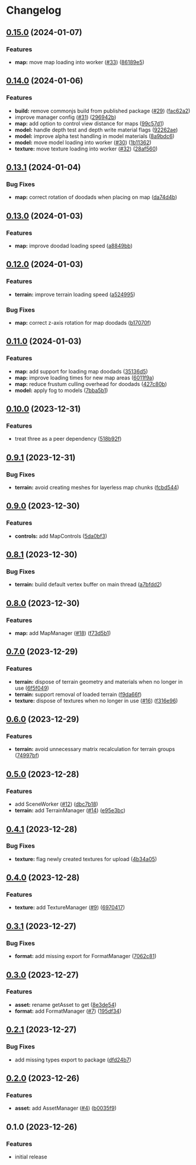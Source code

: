 # Changelog

## [0.15.0](https://github.com/wowserhq/scene/compare/v0.14.0...v0.15.0) (2024-01-07)


### Features

* **map:** move map loading into worker ([#33](https://github.com/wowserhq/scene/issues/33)) ([86189e5](https://github.com/wowserhq/scene/commit/86189e5e78cf3f7aaf3e01649fbe6133a5817ff5))

## [0.14.0](https://github.com/wowserhq/scene/compare/v0.13.1...v0.14.0) (2024-01-06)


### Features

* **build:** remove commonjs build from published package ([#29](https://github.com/wowserhq/scene/issues/29)) ([fac62a2](https://github.com/wowserhq/scene/commit/fac62a2b5699d8a4d107da8e99f552b2ed2b1cb4))
* improve manager config ([#31](https://github.com/wowserhq/scene/issues/31)) ([296942b](https://github.com/wowserhq/scene/commit/296942b198a932c930264db2641b058acbe3a4c7))
* **map:** add option to control view distance for maps ([99c57d1](https://github.com/wowserhq/scene/commit/99c57d11bfd11cd4ee31b8e8e8f4bedabe6e2a73))
* **model:** handle depth test and depth write material flags ([92262ae](https://github.com/wowserhq/scene/commit/92262aee2b7f09fe3e3c6935029edf740b6fb95d))
* **model:** improve alpha test handling in model materials ([8a9bdc6](https://github.com/wowserhq/scene/commit/8a9bdc63bee00fcaaf30e9d4545d7eb1f72f6e97))
* **model:** move model loading into worker ([#30](https://github.com/wowserhq/scene/issues/30)) ([1b11362](https://github.com/wowserhq/scene/commit/1b11362bf584f2a0203ee421f4a5da24d8696824))
* **texture:** move texture loading into worker ([#32](https://github.com/wowserhq/scene/issues/32)) ([28af560](https://github.com/wowserhq/scene/commit/28af560d4c15b92632044678aaf310bc07f2e0d2))

## [0.13.1](https://github.com/wowserhq/scene/compare/v0.13.0...v0.13.1) (2024-01-04)


### Bug Fixes

* **map:** correct rotation of doodads when placing on map ([da74d4b](https://github.com/wowserhq/scene/commit/da74d4b1ed2460705850fd21041626e50ce1e3b5))

## [0.13.0](https://github.com/wowserhq/scene/compare/v0.12.0...v0.13.0) (2024-01-03)


### Features

* **map:** improve doodad loading speed ([a8849bb](https://github.com/wowserhq/scene/commit/a8849bb624600a9896898eca63190108707a36ee))

## [0.12.0](https://github.com/wowserhq/scene/compare/v0.11.0...v0.12.0) (2024-01-03)


### Features

* **terrain:** improve terrain loading speed ([a524995](https://github.com/wowserhq/scene/commit/a524995f73ec5e246ed395c248f36c77b7ebc7ec))


### Bug Fixes

* **map:** correct z-axis rotation for map doodads ([b17070f](https://github.com/wowserhq/scene/commit/b17070fe9cc4bc6e2520235a17846058b4d01694))

## [0.11.0](https://github.com/wowserhq/scene/compare/v0.10.0...v0.11.0) (2024-01-03)


### Features

* **map:** add support for loading map doodads ([35136d5](https://github.com/wowserhq/scene/commit/35136d5a4c53e4944833aaf7f79f00618011c44d))
* **map:** improve loading times for new map areas ([6011f9a](https://github.com/wowserhq/scene/commit/6011f9a11320803707cef5a060df334af1dad8fb))
* **map:** reduce frustum culling overhead for doodads ([427c80b](https://github.com/wowserhq/scene/commit/427c80b3cc7884aa3de62e7f8d8d70f5b7c620e2))
* **model:** apply fog to models ([7bba5b1](https://github.com/wowserhq/scene/commit/7bba5b152a8b656036ef5349a7a2bd729fc2ef30))

## [0.10.0](https://github.com/wowserhq/scene/compare/v0.9.1...v0.10.0) (2023-12-31)


### Features

* treat three as a peer dependency ([518b92f](https://github.com/wowserhq/scene/commit/518b92f5b413b0ddf4600c72c868de4bfd2c8031))

## [0.9.1](https://github.com/wowserhq/scene/compare/v0.9.0...v0.9.1) (2023-12-31)


### Bug Fixes

* **terrain:** avoid creating meshes for layerless map chunks ([fcbd544](https://github.com/wowserhq/scene/commit/fcbd544066f5ac3cc88080ba9a52f63f0f5a8fa4))

## [0.9.0](https://github.com/wowserhq/scene/compare/v0.8.1...v0.9.0) (2023-12-30)


### Features

* **controls:** add MapControls ([5da0bf3](https://github.com/wowserhq/scene/commit/5da0bf313b1988cda75ab6f1b906792131f37e6b))

## [0.8.1](https://github.com/wowserhq/scene/compare/v0.8.0...v0.8.1) (2023-12-30)


### Bug Fixes

* **terrain:** build default vertex buffer on main thread ([a7bfdd2](https://github.com/wowserhq/scene/commit/a7bfdd2d7f3d268e5386f1590a9af7e6a52b45b8))

## [0.8.0](https://github.com/wowserhq/scene/compare/v0.7.0...v0.8.0) (2023-12-30)


### Features

* **map:** add MapManager ([#18](https://github.com/wowserhq/scene/issues/18)) ([f73d5b1](https://github.com/wowserhq/scene/commit/f73d5b1ea103df16dbfa79aad07ada4d031fc803))

## [0.7.0](https://github.com/wowserhq/scene/compare/v0.6.0...v0.7.0) (2023-12-29)


### Features

* **terrain:** dispose of terrain geometry and materials when no longer in use ([6f5f049](https://github.com/wowserhq/scene/commit/6f5f049d5075bf8dcb99112cc73791896655946a))
* **terrain:** support removal of loaded terrain ([f9da66f](https://github.com/wowserhq/scene/commit/f9da66fbfc97105c679d5dcd4233d7b904e3ffe3))
* **texture:** dispose of textures when no longer in use ([#16](https://github.com/wowserhq/scene/issues/16)) ([f316e96](https://github.com/wowserhq/scene/commit/f316e96ccc18e715a4845d4b6e11955d8551edf1))

## [0.6.0](https://github.com/wowserhq/scene/compare/v0.5.0...v0.6.0) (2023-12-29)


### Features

* **terrain:** avoid unnecessary matrix recalculation for terrain groups ([74997bf](https://github.com/wowserhq/scene/commit/74997bf368da5b25d3179a81b8e58fdbd02c2a77))

## [0.5.0](https://github.com/wowserhq/scene/compare/v0.4.1...v0.5.0) (2023-12-28)


### Features

* add SceneWorker ([#12](https://github.com/wowserhq/scene/issues/12)) ([dbc7b18](https://github.com/wowserhq/scene/commit/dbc7b184581950f0cbf96b1b353c6d5122e86551))
* **terrain:** add TerrainManager ([#14](https://github.com/wowserhq/scene/issues/14)) ([e95e3bc](https://github.com/wowserhq/scene/commit/e95e3bcfff9806c6af5709e6daadd2fe352445c6))

## [0.4.1](https://github.com/wowserhq/scene/compare/v0.4.0...v0.4.1) (2023-12-28)


### Bug Fixes

* **texture:** flag newly created textures for upload ([4b34a05](https://github.com/wowserhq/scene/commit/4b34a05019b833f7b988ac57b216d4ca68e77c07))

## [0.4.0](https://github.com/wowserhq/scene/compare/v0.3.1...v0.4.0) (2023-12-28)


### Features

* **texture:** add TextureManager ([#9](https://github.com/wowserhq/scene/issues/9)) ([6970417](https://github.com/wowserhq/scene/commit/697041762960d28b266671d205eac520bd7f513c))

## [0.3.1](https://github.com/wowserhq/scene/compare/v0.3.0...v0.3.1) (2023-12-27)


### Bug Fixes

* **format:** add missing export for FormatManager ([7062c81](https://github.com/wowserhq/scene/commit/7062c8173bc49ec75c21faba0774b7c5f5be0448))

## [0.3.0](https://github.com/wowserhq/scene/compare/v0.2.1...v0.3.0) (2023-12-27)


### Features

* **asset:** rename getAsset to get ([8e3de54](https://github.com/wowserhq/scene/commit/8e3de549c13b5e5b2624ae7b7d51d9e419480aef))
* **format:** add FormatManager ([#7](https://github.com/wowserhq/scene/issues/7)) ([195df34](https://github.com/wowserhq/scene/commit/195df342e81a7263706d32e00e83cff693cf31d4))

## [0.2.1](https://github.com/wowserhq/scene/compare/v0.2.0...v0.2.1) (2023-12-27)


### Bug Fixes

* add missing types export to package ([dfd24b7](https://github.com/wowserhq/scene/commit/dfd24b7534c2e61b9e17844b29914ea3b93166fe))

## [0.2.0](https://github.com/wowserhq/scene/compare/v0.1.0...v0.2.0) (2023-12-26)


### Features

* **asset:** add AssetManager ([#4](https://github.com/wowserhq/scene/issues/4)) ([b0035f9](https://github.com/wowserhq/scene/commit/b0035f9cb396bd4e4b81b44ca86b247c879404cf))

## 0.1.0 (2023-12-26)

### Features

* initial release
